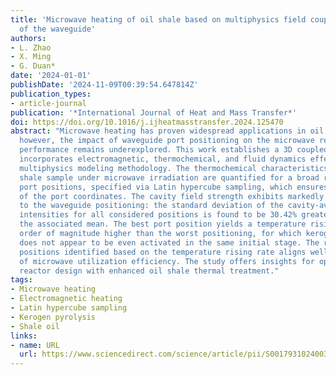 ```yaml
---
title: 'Microwave heating of oil shale based on multiphysics field coupling: Positioning
  of the waveguide'
authors:
- L. Zhao
- X. Ming
- G. Duan*
date: '2024-01-01'
publishDate: '2024-11-09T00:39:54.647814Z'
publication_types:
- article-journal
publication: '*International Journal of Heat and Mass Transfer*'
doi: https://doi.org/10.1016/j.ijheatmasstransfer.2024.125470
abstract: "Microwave heating has proven widespread applications in oil shale pyrolysis;
  however, the impact of waveguide port positioning on the microwave reactor's thermal
  performance remains underexplored. This work establishes a 3D coupled model that
  incorporates electromagnetic, thermochemical, and fluid dynamics effects employing
  multiphysics modeling methodology. The thermochemical characteristics of an oil
  shale sample under microwave irradiation are quantified for a broad range of waveguide
  port positions, specified via Latin hypercube sampling, which ensures the randomness
  of the port coordinates. The cavity field strength exhibits markedly high sensitivity
  to the waveguide positioning: the standard deviation of the cavity-averaged electromagnetic
  intensities for all considered positions is found to be 30.42% greater compare to
  the associated mean. The best port position yields a temperature rising rate an
  order of magnitude higher than the worst positioning, for which kerogen pyrolysis
  does not appear to be even activated in the same initial stage. The ranking of waveguide
  positions identified based on the temperature rising rate aligns well with the analysis
  of microwave utilization efficiency. The study offers insights for optimized microwave
  reactor design with enhanced oil shale thermal treatment."
tags:
- Microwave heating
- Electromagnetic heating
- Latin hypercube sampling
- Kerogen pyrolysis
- Shale oil
links:
- name: URL
  url: https://www.sciencedirect.com/science/article/pii/S0017931024003016
---
```

